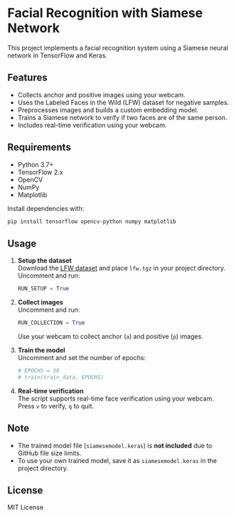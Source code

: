 # Facial Recognition with Siamese Network

This project implements a facial recognition system using a Siamese neural network in TensorFlow and Keras.

## Features

- Collects anchor and positive images using your webcam.
- Uses the Labeled Faces in the Wild (LFW) dataset for negative samples.
- Preprocesses images and builds a custom embedding model.
- Trains a Siamese network to verify if two faces are of the same person.
- Includes real-time verification using your webcam.

## Requirements

- Python 3.7+
- TensorFlow 2.x
- OpenCV
- NumPy
- Matplotlib

Install dependencies with:

```bash
pip install tensorflow opencv-python numpy matplotlib
```

## Usage

1. **Setup the dataset**  
   Download the [LFW dataset](https://vis-www.cs.umass.edu/lfw/lfw.tgz) and place `lfw.tgz` in your project directory.  
   Uncomment and run:
   ```python
   RUN_SETUP = True
   ```

2. **Collect images**  
   Uncomment and run:
   ```python
   RUN_COLLECTION = True
   ```
   Use your webcam to collect anchor (`a`) and positive (`p`) images.

3. **Train the model**  
   Uncomment and set the number of epochs:
   ```python
   # EPOCHS = 50
   # train(train_data, EPOCHS)
   ```

4. **Real-time verification**  
   The script supports real-time face verification using your webcam. Press `v` to verify, `q` to quit.

## Note

- The trained model file (`siamesemodel.keras`) is **not included** due to GitHub file size limits.  
- To use your own trained model, save it as `siamesemodel.keras` in the project directory.

## License

MIT License
